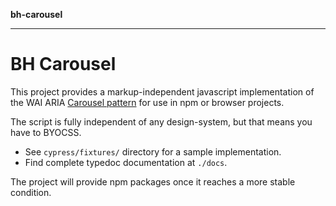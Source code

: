 **bh-carousel**

---

# BH Carousel

This project provides a markup-independent javascript implementation of the WAI
ARIA [Carousel pattern](https://www.w3.org/WAI/ARIA/apg/patterns/carousel/)
for use in npm or browser projects.

The script is fully independent of any design-system, but that means you have
to BYOCSS.

- See `cypress/fixtures/` directory for a sample implementation.
- Find complete typedoc documentation at `./docs`.

The project will provide npm packages once it reaches a more stable condition.
